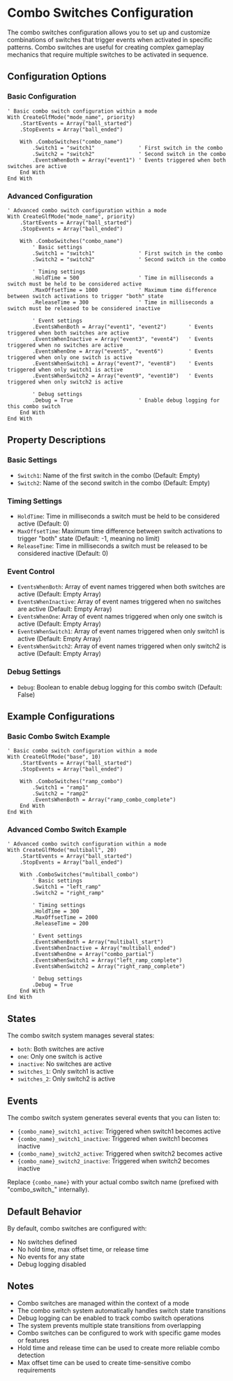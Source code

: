 # Combo Switches Configuration

The combo switches configuration allows you to set up and customize combinations of switches that trigger events when activated in specific patterns. Combo switches are useful for creating complex gameplay mechanics that require multiple switches to be activated in sequence.

## Configuration Options

### Basic Configuration
```vbscript
' Basic combo switch configuration within a mode
With CreateGlfMode("mode_name", priority)
    .StartEvents = Array("ball_started")
    .StopEvents = Array("ball_ended")
    
    With .ComboSwitches("combo_name")
        .Switch1 = "switch1"              ' First switch in the combo
        .Switch2 = "switch2"              ' Second switch in the combo
        .EventsWhenBoth = Array("event1") ' Events triggered when both switches are active
    End With
End With
```

### Advanced Configuration
```vbscript
' Advanced combo switch configuration within a mode
With CreateGlfMode("mode_name", priority)
    .StartEvents = Array("ball_started")
    .StopEvents = Array("ball_ended")
    
    With .ComboSwitches("combo_name")
        ' Basic settings
        .Switch1 = "switch1"              ' First switch in the combo
        .Switch2 = "switch2"              ' Second switch in the combo
        
        ' Timing settings
        .HoldTime = 500                   ' Time in milliseconds a switch must be held to be considered active
        .MaxOffsetTime = 1000             ' Maximum time difference between switch activations to trigger "both" state
        .ReleaseTime = 300                ' Time in milliseconds a switch must be released to be considered inactive
        
        ' Event settings
        .EventsWhenBoth = Array("event1", "event2")       ' Events triggered when both switches are active
        .EventsWhenInactive = Array("event3", "event4")   ' Events triggered when no switches are active
        .EventsWhenOne = Array("event5", "event6")        ' Events triggered when only one switch is active
        .EventsWhenSwitch1 = Array("event7", "event8")    ' Events triggered when only switch1 is active
        .EventsWhenSwitch2 = Array("event9", "event10")   ' Events triggered when only switch2 is active
        
        ' Debug settings
        .Debug = True                     ' Enable debug logging for this combo switch
    End With
End With
```

## Property Descriptions

### Basic Settings
- `Switch1`: Name of the first switch in the combo (Default: Empty)
- `Switch2`: Name of the second switch in the combo (Default: Empty)

### Timing Settings
- `HoldTime`: Time in milliseconds a switch must be held to be considered active (Default: 0)
- `MaxOffsetTime`: Maximum time difference between switch activations to trigger "both" state (Default: -1, meaning no limit)
- `ReleaseTime`: Time in milliseconds a switch must be released to be considered inactive (Default: 0)

### Event Control
- `EventsWhenBoth`: Array of event names triggered when both switches are active (Default: Empty Array)
- `EventsWhenInactive`: Array of event names triggered when no switches are active (Default: Empty Array)
- `EventsWhenOne`: Array of event names triggered when only one switch is active (Default: Empty Array)
- `EventsWhenSwitch1`: Array of event names triggered when only switch1 is active (Default: Empty Array)
- `EventsWhenSwitch2`: Array of event names triggered when only switch2 is active (Default: Empty Array)

### Debug Settings
- `Debug`: Boolean to enable debug logging for this combo switch (Default: False)

## Example Configurations

### Basic Combo Switch Example
```vbscript
' Basic combo switch configuration within a mode
With CreateGlfMode("base", 10)
    .StartEvents = Array("ball_started")
    .StopEvents = Array("ball_ended")
    
    With .ComboSwitches("ramp_combo")
        .Switch1 = "ramp1"
        .Switch2 = "ramp2"
        .EventsWhenBoth = Array("ramp_combo_complete")
    End With
End With
```

### Advanced Combo Switch Example
```vbscript
' Advanced combo switch configuration within a mode
With CreateGlfMode("multiball", 20)
    .StartEvents = Array("ball_started")
    .StopEvents = Array("ball_ended")
    
    With .ComboSwitches("multiball_combo")
        ' Basic settings
        .Switch1 = "left_ramp"
        .Switch2 = "right_ramp"
        
        ' Timing settings
        .HoldTime = 300
        .MaxOffsetTime = 2000
        .ReleaseTime = 200
        
        ' Event settings
        .EventsWhenBoth = Array("multiball_start")
        .EventsWhenInactive = Array("multiball_ended")
        .EventsWhenOne = Array("combo_partial")
        .EventsWhenSwitch1 = Array("left_ramp_complete")
        .EventsWhenSwitch2 = Array("right_ramp_complete")
        
        ' Debug settings
        .Debug = True
    End With
End With
```

## States

The combo switch system manages several states:

- `both`: Both switches are active
- `one`: Only one switch is active
- `inactive`: No switches are active
- `switches_1`: Only switch1 is active
- `switches_2`: Only switch2 is active

## Events

The combo switch system generates several events that you can listen to:

- `{combo_name}_switch1_active`: Triggered when switch1 becomes active
- `{combo_name}_switch1_inactive`: Triggered when switch1 becomes inactive
- `{combo_name}_switch2_active`: Triggered when switch2 becomes active
- `{combo_name}_switch2_inactive`: Triggered when switch2 becomes inactive

Replace `{combo_name}` with your actual combo switch name (prefixed with "combo_switch_" internally).

## Default Behavior

By default, combo switches are configured with:
- No switches defined
- No hold time, max offset time, or release time
- No events for any state
- Debug logging disabled

## Notes

- Combo switches are managed within the context of a mode
- The combo switch system automatically handles switch state transitions
- Debug logging can be enabled to track combo switch operations
- The system prevents multiple state transitions from overlapping
- Combo switches can be configured to work with specific game modes or features
- Hold time and release time can be used to create more reliable combo detection
- Max offset time can be used to create time-sensitive combo requirements 